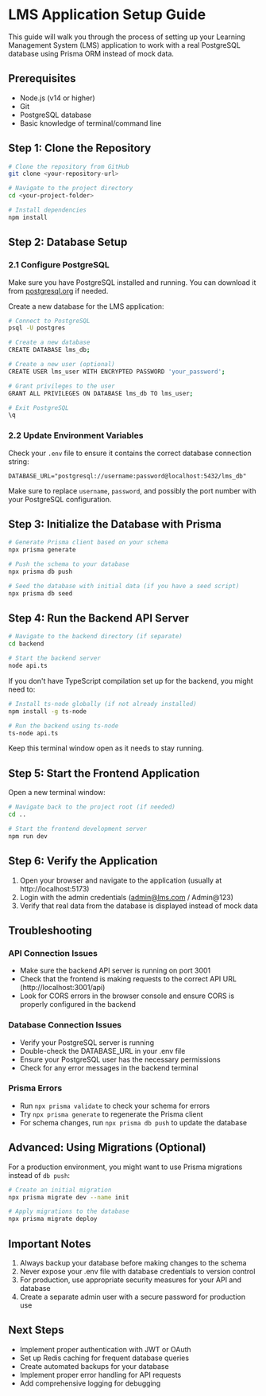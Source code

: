 
# LMS Application Setup Guide

This guide will walk you through the process of setting up your Learning Management System (LMS) application to work with a real PostgreSQL database using Prisma ORM instead of mock data.

## Prerequisites

- Node.js (v14 or higher)
- Git
- PostgreSQL database
- Basic knowledge of terminal/command line

## Step 1: Clone the Repository

```bash
# Clone the repository from GitHub
git clone <your-repository-url>

# Navigate to the project directory
cd <your-project-folder>

# Install dependencies
npm install
```

## Step 2: Database Setup

### 2.1 Configure PostgreSQL

Make sure you have PostgreSQL installed and running. You can download it from [postgresql.org](https://www.postgresql.org/download/) if needed.

Create a new database for the LMS application:

```bash
# Connect to PostgreSQL
psql -U postgres

# Create a new database
CREATE DATABASE lms_db;

# Create a new user (optional)
CREATE USER lms_user WITH ENCRYPTED PASSWORD 'your_password';

# Grant privileges to the user
GRANT ALL PRIVILEGES ON DATABASE lms_db TO lms_user;

# Exit PostgreSQL
\q
```

### 2.2 Update Environment Variables

Check your `.env` file to ensure it contains the correct database connection string:

```
DATABASE_URL="postgresql://username:password@localhost:5432/lms_db"
```

Make sure to replace `username`, `password`, and possibly the port number with your PostgreSQL configuration.

## Step 3: Initialize the Database with Prisma

```bash
# Generate Prisma client based on your schema
npx prisma generate

# Push the schema to your database
npx prisma db push

# Seed the database with initial data (if you have a seed script)
npx prisma db seed
```

## Step 4: Run the Backend API Server

```bash
# Navigate to the backend directory (if separate)
cd backend

# Start the backend server
node api.ts
```

If you don't have TypeScript compilation set up for the backend, you might need to:

```bash
# Install ts-node globally (if not already installed)
npm install -g ts-node

# Run the backend using ts-node
ts-node api.ts
```

Keep this terminal window open as it needs to stay running.

## Step 5: Start the Frontend Application

Open a new terminal window:

```bash
# Navigate back to the project root (if needed)
cd ..

# Start the frontend development server
npm run dev
```

## Step 6: Verify the Application

1. Open your browser and navigate to the application (usually at http://localhost:5173)
2. Login with the admin credentials (admin@lms.com / Admin@123)
3. Verify that real data from the database is displayed instead of mock data

## Troubleshooting

### API Connection Issues

- Make sure the backend API server is running on port 3001
- Check that the frontend is making requests to the correct API URL (http://localhost:3001/api)
- Look for CORS errors in the browser console and ensure CORS is properly configured in the backend

### Database Connection Issues

- Verify your PostgreSQL server is running
- Double-check the DATABASE_URL in your .env file
- Ensure your PostgreSQL user has the necessary permissions
- Check for any error messages in the backend terminal

### Prisma Errors

- Run `npx prisma validate` to check your schema for errors
- Try `npx prisma generate` to regenerate the Prisma client
- For schema changes, run `npx prisma db push` to update the database

## Advanced: Using Migrations (Optional)

For a production environment, you might want to use Prisma migrations instead of `db push`:

```bash
# Create an initial migration
npx prisma migrate dev --name init

# Apply migrations to the database
npx prisma migrate deploy
```

## Important Notes

1. Always backup your database before making changes to the schema
2. Never expose your .env file with database credentials to version control
3. For production, use appropriate security measures for your API and database
4. Create a separate admin user with a secure password for production use

## Next Steps

- Implement proper authentication with JWT or OAuth
- Set up Redis caching for frequent database queries
- Create automated backups for your database
- Implement proper error handling for API requests
- Add comprehensive logging for debugging
